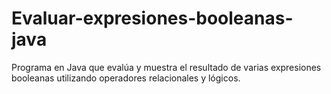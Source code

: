 # Evaluar-expresiones-booleanas-java
Programa en Java que evalúa y muestra el resultado de varias expresiones booleanas utilizando operadores relacionales y lógicos.

